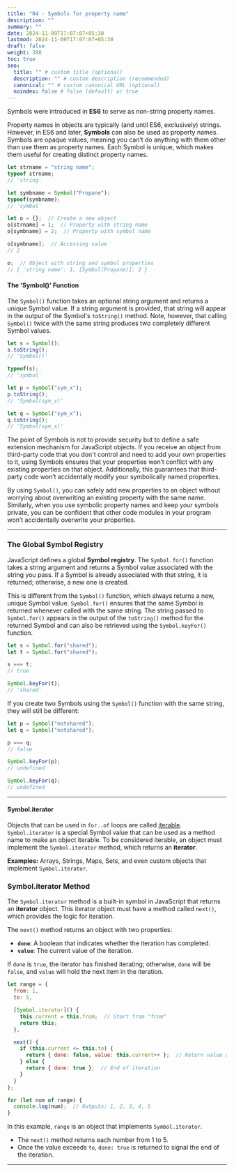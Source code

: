 ```yaml
---
title: "04 - Symbols for property name"
description: ""
summary: ""
date: 2024-11-09T17:07:07+05:30
lastmod: 2024-11-09T17:07:07+05:30
draft: false
weight: 388
toc: true
seo:
  title: "" # custom title (optional)
  description: "" # custom description (recommended)
  canonical: "" # custom canonical URL (optional)
  noindex: false # false (default) or true
---
```



Symbols were introduced in **ES6** to serve as non-string property names.

Property names in objects are typically (and until ES6, exclusively) strings. However, in ES6 and later, **Symbols** can also be used as property names. Symbols are opaque values, meaning you can’t do anything with them other than use them as property names. Each Symbol is unique, which makes them useful for creating distinct property names.

```javascript
let strname = "string name";
typeof strname; 
// 'string'

let symbname = Symbol("Propane");
typeof(symbname); 
// 'symbol'

let o = {};  // Create a new object
o[strname] = 1;  // Property with string name
o[symbname] = 2;  // Property with symbol name

o[symbname];  // Accessing value
// 2

o;  // Object with string and symbol properties
// { 'string name': 1, [Symbol(Propane)]: 2 }
```

#### The 'Symbol()' Function

The `Symbol()` function takes an optional string argument and returns a unique Symbol value. If a string argument is provided, that string will appear in the output of the Symbol's `toString()` method. Note, however, that calling `Symbol()` twice with the same string produces two completely different Symbol values.

```javascript
let s = Symbol();
s.toString(); 
// 'Symbol()'

typeof(s); 
// 'symbol'

let p = Symbol("sym_x");
p.toString();
// 'Symbol(sym_x)'

let q = Symbol("sym_x");
q.toString();
// 'Symbol(sym_x)'
```

The point of Symbols is not to provide security but to define a safe extension mechanism for JavaScript objects. If you receive an object from third-party code that you don't control and need to add your own properties to it, using Symbols ensures that your properties won’t conflict with any existing properties on that object. Additionally, this guarantees that third-party code won’t accidentally modify your symbolically named properties.

By using `Symbol()`, you can safely add new properties to an object without worrying about overwriting an existing property with the same name. Similarly, when you use symbolic property names and keep your symbols private, you can be confident that other code modules in your program won’t accidentally overwrite your properties.

---

### The Global Symbol Registry

JavaScript defines a global **Symbol registry**. The `Symbol.for()` function takes a string argument and returns a Symbol value associated with the string you pass. If a Symbol is already associated with that string, it is returned; otherwise, a new one is created.

This is different from the `Symbol()` function, which always returns a new, unique Symbol value. `Symbol.for()` ensures that the same Symbol is returned whenever called with the same string. The string passed to `Symbol.for()` appears in the output of the `toString()` method for the returned Symbol and can also be retrieved using the `Symbol.keyFor()` function.

```javascript
let s = Symbol.for("shared");
let t = Symbol.for("shared");

s === t;
// true

Symbol.keyFor(t);
// 'shared'
```

If you create two Symbols using the `Symbol()` function with the same string, they will still be different:

```javascript
let p = Symbol("notshared");
let q = Symbol("notshared");

p === q;
// false

Symbol.keyFor(p);
// undefined

Symbol.keyFor(q);
// undefined
```

---


#### Symbol.iterator


Objects that can be used in `for..of` loops are called [iterable](https://javascript.info/iterable).
`Symbol.iterator` is a special Symbol value that can be used as a method name to make an object iterable. To be considered iterable, an object must implement the `Symbol.iterator` method, which returns an **iterator**.

**Examples:** Arrays, Strings, Maps, Sets, and even custom objects that implement `Symbol.iterator`.

### Symbol.iterator Method

The `Symbol.iterator` method is a built-in symbol in JavaScript that returns an **iterator** object. This iterator object must have a method called `next()`, which provides the logic for iteration.

The `next()` method returns an object with two properties:

- **`done`**: A boolean that indicates whether the iteration has completed.
- **`value`**: The current value of the iteration.

If `done` is `true`, the iterator has finished iterating; otherwise, `done` will be `false`, and `value` will hold the next item in the iteration.

```js
let range = {
  from: 1,
  to: 5,

  [Symbol.iterator]() {
    this.current = this.from;  // Start from "from"
    return this;
  },

  next() {
    if (this.current <= this.to) {
      return { done: false, value: this.current++ };  // Return value and increment
    } else {
      return { done: true };  // End of iteration
    }
  }
};

for (let num of range) {
  console.log(num);  // Outputs: 1, 2, 3, 4, 5
}
```

In this example, `range` is an object that implements `Symbol.iterator`.

- The `next()` method returns each number from 1 to 5.
- Once the value exceeds `to`, `done: true` is returned to signal the end of the iteration.

---
